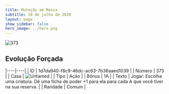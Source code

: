```yaml
---
title: Mutação em Massa
subtitle: 10 de julho de 2020
layout: page
show_sidebar: false
hero_image: ../hero.png
---
```


![373](https://cdn.keyforgegame.com/media/card_front/pt/479_373_HCPV29XGH25X_pt.png)

## Evolução Forçada

|----|----|
| ID | 1d7da940-f8c9-46dc-ac63-7b36aaed1039 |
| Número | 373 |
| Casa | ![Untamed](https://archonarcana.com/images/thumb/b/bd/Untamed.png/22px-Untamed.png "Indomados") |
| Tipo | Ação |
| Bônus | 1A |
| Texto | Jogar: Escolha uma criatura. Dê uma ficha de poder +1 para ela para cada  A que você tiver na sua reserva. |
| Raridade | Comum |
